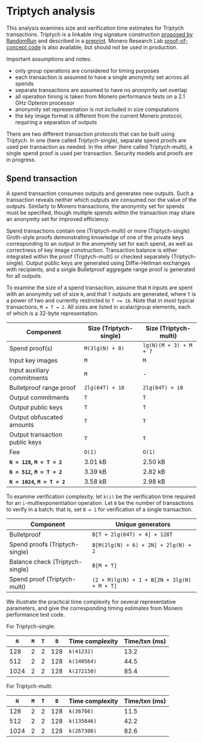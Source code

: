 # Triptych analysis

This analysis examines size and verification time estimates for Triptych transactions. Triptych is a linkable ring signature construction [proposed by RandomRun](https://github.com/monero-project/research-lab/issues/56) and described in a [preprint](https://eprint.iacr.org/2020/018). Monero Research Lab [proof-of-concept code](https://github.com/SarangNoether/skunkworks/tree/triptych) is also available, but should not be used in production.

Important assumptions and notes:
- only group operations are considered for timing purposes
- each transaction is assumed to have a single anonymity set across all spends
- separate transactions are assumed to have no anonymity set overlap
- all operation timing is taken from Monero performance tests on a 2.1 GHz Opteron processor
- anonymity set representation is not included in size computations
- the key image format is different from the current Monero protocol, requiring a separation of outputs

There are two different transaction protocols that can be built using Triptych. In one (here called Triptych-single), separate spend proofs are used per transaction as needed. In the other (here called Triptych-multi), a single spend proof is used per transaction. Security models and proofs are in progress.

## Spend transaction

A spend transaction consumes outputs and generates new outputs. Such a transaction reveals neither which outputs are consumed nor the value of the outputs. Similarly to Monero transactions, the anonymity set for spends must be specified, though multiple spends within the transaction may share an anonymity set for improved efficiency.

Spend transactions contain one (Triptych-multi) or more (Triptych-single) Groth-style proofs demonstrating knowledge of one of the private keys corresponding to an output in the anonymity set for each spend, as well as correctness of key image construction. Transaction balance is either integrated within the proof (Triptych-multi) or checked separately (Triptych-single). Output public keys are generated using Diffie-Hellman exchanges with recipients, and a single Bulletproof aggregate range proof is generated for all outputs.

To examine the size of a spend transaction, assume that `M` inputs are spent with an anonymity set of size `N`, and that `T` outputs are generated, where `T` is a power of two and currently restricted to `T <= 16`. Note that in most typical transactions, `M = T = 2`. All sizes are listed in scalar/group elements, each of which is a 32-byte representation.

Component | Size (Triptych-single) | Size (Triptych-multi)
--------- | ---------------------- | ---------------------
Spend proof(s) | `M(3lg(N) + 8)` | `lg(N)(M + 3) + M + 7`
Input key images | `M` | `M`
Input auxiliary commitments | `M` | -
Bulletproof range proof | `2lg(64T) + 10` | `2lg(64T) + 10`
Output commitments | `T` | `T`
Output public keys | `T` | `T`
Output obfuscated amounts | `T` | `T`
Output transaction public keys | `T` | `T`
Fee | `O(1)` | `O(1)`
**`N = 128`, `M = T = 2`** | 3.01 kB | 2.50 kB
**`N = 512`, `M = T = 2`** | 3.39 kB | 2.82 kB
**`N = 1024`, `M = T = 2`** | 3.58 kB | 2.98 kB

To examine verification complexity, let `k(i)` be the verification time required for an `i`-multiexponentiation operation. Let `B` be the number of transactions to verify in a batch; that is, set `B = 1` for verification of a single transaction.

Component | Unique generators
--------- | -----------------
Bulletproof | `B[T + 2lg(64T) + 4] + 128T`
Spend proofs (Triptych-single) | `B[M(2lg(N) + 6) + 2N] + 2lg(N) + 2`
Balance check (Triptych-single) | `B[M + T]`
Spend proof (Triptych-multi) | `(2 + M)lg(N) + 1 + B[2N + 3lg(N) + M + T]`

We illustrate the practical time complexity for several representative parameters, and give the corresponding timing estimates from Monero performance test code.

For Triptych-single:

`N` | `M` | `T` | `B` | Time complexity | Time/txn (ms)
--- | --- | --- | --- | --------------- | -------------
128 |   2 |   2 | 128 | `k(41232)` | 13.2
512 |   2 |   2 | 128 | `k(140564)` | 44.5
1024|   2 |   2 | 128 | `k(272150)` | 85.4

For Triptych-multi:

`N` | `M` | `T` | `B` | Time complexity | Time/txn (ms)
--- | --- | --- | --- | --------------- | -------------
128 |   2 |   2 | 128 | `k(36766)` | 11.5
512 |   2 |   2 | 128 | `k(135846)` | 42.2
1024|   2 |   2 | 128 | `k(267306)` | 82.6
